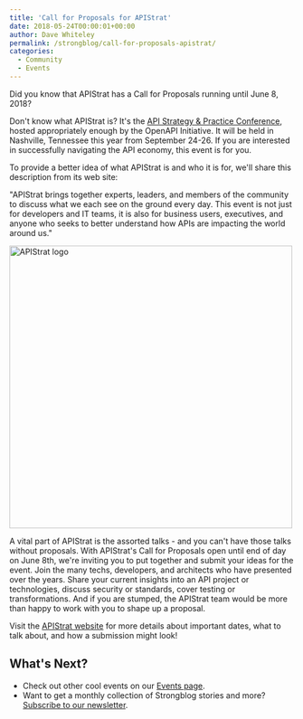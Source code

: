 ```yaml
---
title: 'Call for Proposals for APIStrat'
date: 2018-05-24T00:00:01+00:00
author: Dave Whiteley
permalink: /strongblog/call-for-proposals-apistrat/
categories:
  - Community
  - Events
---
```


Did you know that APIStrat has a Call for Proposals running until June 8, 2018? 

Don't know what APIStrat is? It's the [API Strategy & Practice Conference](https://events.linuxfoundation.org/events/apistrat-2018/), hosted appropriately enough by the OpenAPI Initiative. It will be held in Nashville, Tennessee this year from September 24-26. If you are interested in successfully navigating the API economy, this event is for you. 

To provide a better idea of what APIStrat is and who it is for, we'll share this description from its web site:

"APIStrat brings together experts, leaders, and members of the community to discuss what we each see on the ground every day. This event is not just for developers and IT teams, it is also for business users, executives, and anyone who seeks to better understand how APIs are impacting the world around us."
<!--more-->
<img src="https://strongloop.com/blog-assets/2018/05/apistrat-logo.png" alt="APIStrat logo" style="width: 500px"/>

A vital part of APIStrat is the assorted talks - and you can't have those talks without proposals. With APIStrat's Call for Proposals open until end of day on June 8th, we're inviting you to put together and submit your ideas for the event. Join the many techs, developers, and architects who have presented over the years. Share your current insights into an API project or technologies, discuss security or standards, cover testing or transformations. And if you are stumped, the APIStrat team would be more than happy to work with you to shape up a proposal.

Visit the [APIStrat website](https://events.linuxfoundation.org/events/apistrat-2018/cfp/) for more details about important dates, what to talk about, and how a submission might look!

## What's Next?

* Check out other cool events on our [Events page](https://strongloop.com/events/).
* Want to get a monthly collection of Strongblog stories and more? [Subscribe to our newsletter](https://strongloop.com/newsletter/).
